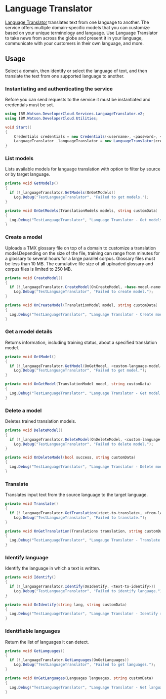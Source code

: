 # Language Translator

[Language Translator][language_translator] translates text from one language to another. The service offers multiple domain-specific models that you can customize based on your unique terminology and language. Use Language Translator to take news from across the globe and present it in your language, communicate with your customers in their own language, and more.

## Usage
Select a domain, then identify or select the language of text, and then translate the text from one supported language to another.

### Instantiating and authenticating the service
Before you can send requests to the service it must be instantiated and credentials must be set.
```cs
using IBM.Watson.DeveloperCloud.Services.LanguageTranslator.v2;
using IBM.Watson.DeveloperCloud.Utilities;

void Start()
{
    Credentials credentials = new Credentials(<username>, <password>, <url>);
    LanguageTranslator _languageTranslator = new LanguageTranslator(credentials);
}
```





### List models
Lists available models for language translation with option to filter by source or by target language.
```cs
private void GetModels()
{
  if (!_languageTranslator.GetModels(OnGetModels))
    Log.Debug("TestLanguageTranslator", "Failed to get models.");
}

private void OnGetModels(TranslationModels models, string customData)
{
  Log.Debug("TestLanguageTranslator", "Language Translator - Get models response: {0}", customData);
}
```





### Create a model
Uploads a TMX glossary file on top of a domain to customize a translation model.Depending on the size of the file, training can range from minutes for a glossary to several hours for a large parallel corpus. Glossary files must be less than 10 MB. The cumulative file size of all uploaded glossary and corpus files is limited to 250 MB.
```cs
private void CreateModel()
{
  if (!_languageTranslator.CreateModel(OnCreateModel, <base-model-name>, <custom-model-name>, <glossary-filepath>))
    Log.Debug("TestLanguageTranslator", "Failed to create model.");  
}

private void OnCreateModel(TranslationModel model, string customData)
{
  Log.Debug("TestLanguageTranslator", "Language Translator - Create model response: {0}", customData);
}
```





### Get a model details
Returns information, including training status, about a specified translation model.
```cs
private void GetModel()
{
  if (!_languageTranslator.GetModel(OnGetModel, <custom-language-model-id>))
    Log.Debug("TestLanguageTranslator", "Failed to get model.");
}

private void OnGetModel(TranslationModel model, string customData)
{
  Log.Debug("TestLanguageTranslator", "Language Translator - Get model response: {0}", customData);
}
```





### Delete a model
Deletes trained translation models.
```cs
private void DeleteModel()
{
  if (!_languageTranslator.DeleteModel(OnDeleteModel, <custom-language-model-id>))
    Log.Debug("TestLanguageTranslator", "Failed to delete model.");
}

private void OnDeleteModel(bool success, string customData)
{
  Log.Debug("TestLanguageTranslator", "Language Translator - Delete model response: success: {0}", success);
}
```





### Translate
Translates input text from the source language to the target language.
```cs
private void Translate()
{
  if (!_languageTranslator.GetTranslation(<text-to-translate>, <from-language>, <to-language>, OnGetTranslation))
    Log.Debug("TestLanguageTranslator", "Failed to translate.");
}

private void OnGetTranslation(Translations translation, string customData)
{
  Log.Debug("TestLanguageTranslator", "Langauge Translator - Translate Response: {0}", customData);
}
```




### Identify language
Identify the language in which a text is written.
```cs
private void Identify()
{
  if (!_languageTranslator.Identify(OnIdentify, <text-to-identify>))
    Log.Debug("TestLanguageTranslator", "Failed to identify language.");
}

private void OnIdentify(string lang, string customData)
{
  Log.Debug("TestLanguageTranslator", "Language Translator - Identify response: {0}", customData);
}
```





### Identifiable languages
Return the list of languages it can detect.
```cs
private void GetLanguages()
{
  if (!_languageTranslator.GetLanguages(OnGetLanguages))
    Log.Debug("TestLanguageTranslator", "Failed to get languages.");
}

private void OnGetLanguages(Languages languages, string customData)
{
  Log.Debug("TestLanguageTranslator", "Language Translator - Get languages response: {0}", customData);
}
```





[language_translator]: https://www.ibm.com/watson/developercloud/language-translator.html
